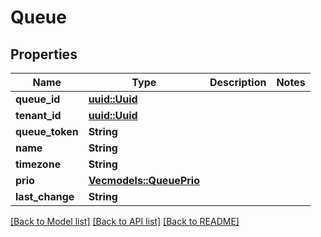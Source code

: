 # Queue

## Properties

Name | Type | Description | Notes
------------ | ------------- | ------------- | -------------
**queue_id** | [**uuid::Uuid**](uuid::Uuid.md) |  | 
**tenant_id** | [**uuid::Uuid**](uuid::Uuid.md) |  | 
**queue_token** | **String** |  | 
**name** | **String** |  | 
**timezone** | **String** |  | 
**prio** | [**Vec<models::QueuePrio>**](QueuePrio.md) |  | 
**last_change** | **String** |  | 

[[Back to Model list]](../README.md#documentation-for-models) [[Back to API list]](../README.md#documentation-for-api-endpoints) [[Back to README]](../README.md)


